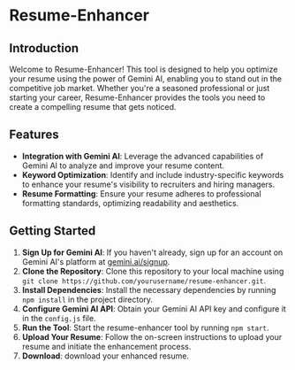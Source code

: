 # Resume-Enhancer

## Introduction
Welcome to Resume-Enhancer! This tool is designed to help you optimize your resume using the power of Gemini AI, enabling you to stand out in the competitive job market. Whether you're a seasoned professional or just starting your career, Resume-Enhancer provides the tools you need to create a compelling resume that gets noticed.

## Features
- **Integration with Gemini AI**: Leverage the advanced capabilities of Gemini AI to analyze and improve your resume content.
- **Keyword Optimization**: Identify and include industry-specific keywords to enhance your resume's visibility to recruiters and hiring managers.
- **Resume Formatting**: Ensure your resume adheres to professional formatting standards, optimizing readability and aesthetics.


## Getting Started
1. **Sign Up for Gemini AI**: If you haven't already, sign up for an account on Gemini AI's platform at [gemini.ai/signup](https://gemini.ai/signup).
2. **Clone the Repository**: Clone this repository to your local machine using `git clone https://github.com/yourusername/resume-enhancer.git`.
3. **Install Dependencies**: Install the necessary dependencies by running `npm install` in the project directory.
4. **Configure Gemini AI API**: Obtain your Gemini AI API key and configure it in the `config.js` file.
5. **Run the Tool**: Start the resume-enhancer tool by running `npm start`.
6. **Upload Your Resume**: Follow the on-screen instructions to upload your resume and initiate the enhancement process.
7. **Download**:  download your enhanced resume.



